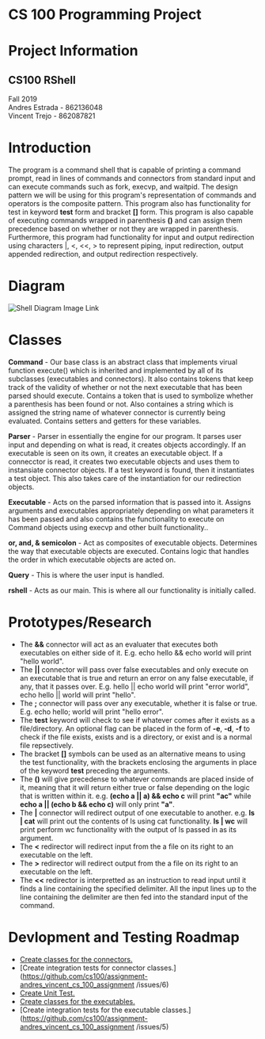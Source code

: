 # CS 100 Programming Project

# Project Information
## CS100 RShell
Fall 2019  
Andres Estrada - 862136048  
Vincent Trejo - 862087821  

# Introduction
The program is a command shell that is capable of printing a command prompt, read in lines of commands and connectors 
from standard input and can execute commands such as fork, execvp, and waitpid. The design pattern we will be using for 
this program's representation of commands and operators is the composite pattern. This program also has functionality for test 
in keyword **test** form and bracket **[]** form. This program is also capable of executing commands wrapped in parenthesis 
**()** and can assign them precedence based on whether or not they are wrapped in parenthesis. 
Furthermore, this program had functionality for input and output redirection using characters |, <, <<, > to represent piping, input redirection, output appended redirection, and output redirection respectively.

# Diagram
![Shell Diagram Image Link](https://github.com/cs100/assignment-andres_vincent_cs_100_assignment/blob/master/images/UML.PNG)
# Classes
**Command** - Our base class is an abstract class that implements virual function execute() which is inherited and implemented
by all of its subclasses (executables and connectors). It also contains tokens that keep track of the validity of whether or not
the next executable that has been parsed should execute. Contains a token that is used to symbolize whether a parenthesis has 
been found or not. Also containes a string which is assigned the string name of whatever connector is currently being evaluated. 
Contains setters and getters for these variables.  

**Parser** - Parser in essentially the engine for our program. It parses user input and depending on what is read, it creates
objects accordingly. If an executable is seen on its own, it creates an executable object. If a connecctor is read, it creates
two executable objects and uses them to instansiate connector objects. If a test keyword is found, then it instantiates a test
object. This also takes care of the instantiation for our redirection objects. 

**Executable** - Acts on the parsed information that is passed into it. Assigns arguments and executables appropriately 
depending on what parameters it has been passed and also contains the functionality to execute on Command objects using execvp 
and other built functionality.. 

**or, and, & semicolon** - Act as composites of executable objects. Determines the way that executable objects are executed.
Contains logic that handles the order in which executable objects are acted on.

**Query** - This is where the user input is handled.

**rshell** - Acts as our main. This is where all our functionality is initially called.

# Prototypes/Research
- The **&&** connector will act as an evaluater that executes both executables on either side of it. E.g. echo hello && 
echo world will print "hello world".  
- The **||** connector will pass over false executables and only execute on an executable that is true and return an 
error on any false executable, if any, that it passes over. E.g. hello || echo world will print "error world", echo hello 
|| world will print "hello".  
- The **;** connector will pass over any executable, whether it is false or true. E.g. echo hello; world will print 
"hello error". 
- The **test** keyword will check to see if whatever comes after it exists as a file/directory. An optional flag can be placed 
in the form of **-e**, **-d**, **-f** to check if the file exists, exists and is a directory, or exist and is a normal file 
repsectively.
- The bracket **[]** symbols can be used as an alternative means to using the test functionality, with the brackets enclosing 
the arguments in place of the keyword **test** preceding the arguments. 
- The **()** will give precedense to whatever commands are placed inside of it, meaning that it will return either true or false 
depending on the logic that is written within it. e.g. **(echo a || a) && echo c** will print **"ac"** while **echo a || (echo b 
&& echo c)** will only print **"a"**.
- The **|** connector will redirect output of one executable to another. e.g. **ls | cat** will print out the contents of ls using cat functionality. **ls | wc** will print perform wc functionality with the output of ls passed in as its argument.
- The **<** redirector will redirect input from the a file on its right to an executable on the left. 
- The **>** redirector will redirect output from the a file on its right to an executable on the left.
- The **<<** redirector is interpretted as an instruction to read input until it finds a line containing the specified delimiter. All the input lines up to the line containing the delimiter are then fed into the standard input of the command.
# Devlopment and Testing Roadmap
- [Create classes for the connectors.](https://github.com/cs100/assignment-andres_vincent_cs_100_assignment/issues/2)
- [Create integration tests for connector classes.](https://github.com/cs100/assignment-andres_vincent_cs_100_assignment
/issues/6)
- [Create Unit Test.](https://github.com/cs100/assignment-andres_vincent_cs_100_assignment/issues/4)
- [Create classes for the executables.](https://github.com/cs100/assignment-andres_vincent_cs_100_assignment/issues/3)
- [Create integration tests for the executable classes.](https://github.com/cs100/assignment-andres_vincent_cs_100_assignment
/issues/5)

